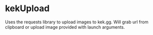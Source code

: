 # kekUpload
Uses the requests library to upload images to kek.gg. Will grab url from clipboard or upload image provided with launch arguments.
